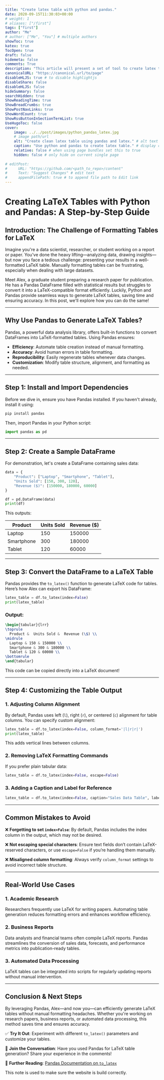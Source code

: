 ```yaml
---
title: "Create latex table with python and pandas."
date: 2020-09-15T11:30:03+00:00
# weight: 1
# aliases: ["/first"]
tags: ["first"]
author: "Me"
# author: ["Me", "You"] # multiple authors
showToc: true
katex: true
TocOpen: true
draft: false
hidemeta: false
comments: True
description: "This article will present a set of tool to create latex table a .csv directly from python."
canonicalURL: "https://canonical.url/to/page"
disableHLJS: true # to disable highlightjs
disableShare: false
disableHLJS: false
hideSummary: false
searchHidden: true
ShowReadingTime: true
ShowBreadCrumbs: true
ShowPostNavLinks: true
ShowWordCount: true
ShowRssButtonInSectionTermList: true
UseHugoToc: false
cover:
    image: ../../post/images/python_pandas_latex.jpg 
    # image path/url
    alt: "Create clean latex table using pandas and latex." # alt text
    caption: "Use python and pandas to create latex table." # display caption under cover
    relative: false # when using page bundles set this to true
    hidden: false # only hide on current single page
    
# editPost:
#     URL: "https://github.com/<path_to_repo>/content"
#     Text: "Suggest Changes" # edit text
#     appendFilePath: true # to append file path to Edit link
---
```



# Creating LaTeX Tables with Python and Pandas: A Step-by-Step Guide

## Introduction: The Challenge of Formatting Tables for LaTeX

Imagine you're a data scientist, researcher, or student working on a report or paper. You've done the heavy lifting—analyzing data, drawing insights—but now you face a tedious challenge: presenting your results in a well-formatted LaTeX table. Manually formatting tables can be frustrating, especially when dealing with large datasets.

Meet Alex, a graduate student preparing a research paper for publication. He has a Pandas DataFrame filled with statistical results but struggles to convert it into a LaTeX-compatible format efficiently. Luckily, Python and Pandas provide seamless ways to generate LaTeX tables, saving time and ensuring accuracy. In this post, we'll explore how you can do the same!

---

## Why Use Pandas to Generate LaTeX Tables?

Pandas, a powerful data analysis library, offers built-in functions to convert DataFrames into LaTeX-formatted tables. Using Pandas ensures:

- **Efficiency**: Automate table creation instead of manual formatting.
- **Accuracy**: Avoid human errors in table formatting.
- **Reproducibility**: Easily regenerate tables whenever data changes.
- **Customization**: Modify table structure, alignment, and formatting as needed.

---

## Step 1: Install and Import Dependencies

Before we dive in, ensure you have Pandas installed. If you haven't already, install it using:

```bash
pip install pandas
```

Then, import Pandas in your Python script:

```python
import pandas as pd
```

---

## Step 2: Create a Sample DataFrame

For demonstration, let's create a DataFrame containing sales data:

```python
data = {
    "Product": ["Laptop", "Smartphone", "Tablet"],
    "Units Sold": [150, 300, 120],
    "Revenue ($)": [150000, 180000, 60000]
}

df = pd.DataFrame(data)
print(df)
```

This outputs:

|Product|Units Sold|Revenue ($)|
|---|---|---|
|Laptop|150|150000|
|Smartphone|300|180000|
|Tablet|120|60000|

---

## Step 3: Convert the DataFrame to a LaTeX Table

Pandas provides the `to_latex()` function to generate LaTeX code for tables. Here’s how Alex can export his DataFrame:

```python
latex_table = df.to_latex(index=False)
print(latex_table)
```

### Output:

```latex
\begin{tabular}{lrr}
\toprule
  Product &  Units Sold &  Revenue (\$) \\
\midrule
  Laptop & 150 & 150000 \\
  Smartphone & 300 & 180000 \\
  Tablet & 120 & 60000 \\
\bottomrule
\end{tabular}
```

This code can be copied directly into a LaTeX document!

---

## Step 4: Customizing the Table Output

### **1. Adjusting Column Alignment**

By default, Pandas uses left (`l`), right (`r`), or centered (`c`) alignment for table columns. You can specify custom alignment:

```python
latex_table = df.to_latex(index=False, column_format='|l|r|r|')
print(latex_table)
```

This adds vertical lines between columns.

### **2. Removing LaTeX Formatting Commands**

If you prefer plain tabular data:

```python
latex_table = df.to_latex(index=False, escape=False)
```



### **3. Adding a Caption and Label for Reference**

```python
latex_table = df.to_latex(index=False, caption="Sales Data Table", label="tab:sales_data")
```

---

## Common Mistakes to Avoid

❌ **Forgetting to set `index=False`**: By default, Pandas includes the index column in the output, which may not be desired.

❌ **Not escaping special characters**: Ensure text fields don’t contain LaTeX-reserved characters, or use `escape=False` if you’re handling them manually.

❌ **Misaligned column formatting**: Always verify `column_format` settings to avoid incorrect table structure.

---

## Real-World Use Cases

### **1. Academic Research**

Researchers frequently use LaTeX for writing papers. Automating table generation reduces formatting errors and enhances workflow efficiency.

### **2. Business Reports**

Data analysts and financial teams often compile LaTeX reports. Pandas streamlines the conversion of sales data, forecasts, and performance metrics into publication-ready tables.

### **3. Automated Data Processing**

LaTeX tables can be integrated into scripts for regularly updating reports without manual intervention.

---

## Conclusion & Next Steps

By leveraging Pandas, Alex—and now you—can efficiently generate LaTeX tables without manual formatting headaches. Whether you're working on research papers, business reports, or automated data processing, this method saves time and ensures accuracy.

✅ **Try It Out**: Experiment with different `to_latex()` parameters and customize your tables.

📢 **Join the Conversation**: Have you used Pandas for LaTeX table generation? Share your experience in the comments!

🔗 **Further Reading**: [Pandas Documentation on `to_latex`](https://pandas.pydata.org/docs/reference/api/pandas.DataFrame.to_latex.html)


This note is used to make sure the website is build correctly.